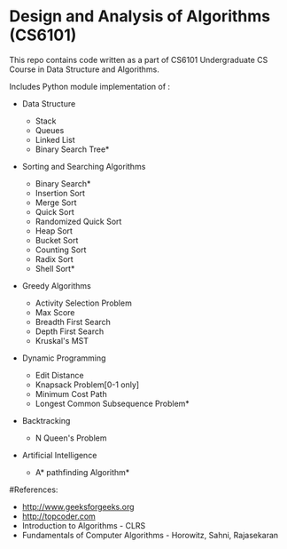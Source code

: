 # Design and Analysis of Algorithms (CS6101)

This repo contains code written as a part of CS6101 Undergraduate CS Course in Data Structure and Algorithms.

Includes Python module implementation of :
- Data Structure
    - Stack
    - Queues
    - Linked List
    - Binary Search Tree*

- Sorting and Searching Algorithms
    - Binary Search*
    - Insertion Sort
    - Merge Sort
    - Quick Sort
    - Randomized Quick Sort
    - Heap Sort
    - Bucket Sort
    - Counting Sort
    - Radix Sort
    - Shell Sort*

- Greedy Algorithms
    - Activity Selection Problem
    - Max Score
    - Breadth First Search
    - Depth First Search
    - Kruskal's MST

- Dynamic Programming
    - Edit Distance
    - Knapsack Problem[0-1 only]
    - Minimum Cost Path
    - Longest Common Subsequence Problem*

- Backtracking
    - N Queen's Problem

- Artificial Intelligence
    - A* pathfinding Algorithm*
    

#References:
- http://www.geeksforgeeks.org
- http://topcoder.com 
- Introduction to Algorithms - CLRS
- Fundamentals of Computer Algorithms - Horowitz, Sahni, Rajasekaran
